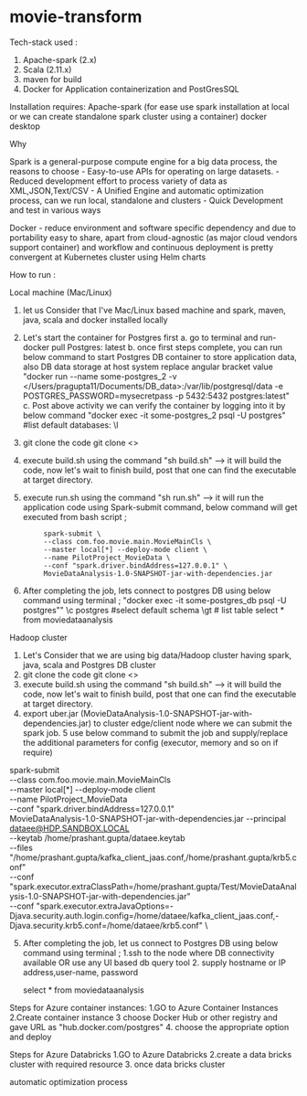 # movie-transform

Tech-stack used :
1. Apache-spark (2.x)
2. Scala (2.11.x)
3. maven for build
5. Docker for Application containerization  and PostGresSQL

Installation requires:
Apache-spark (for ease use spark installation at local or we can create standalone spark cluster using a container)
docker desktop

Why

Spark is a general-purpose compute engine for a big data process, the reasons to choose
        - Easy-to-use APIs for operating on large datasets.
        - Reduced development effort to process variety of data as XML,JSON,Text/CSV
        - A Unified Engine and automatic optimization process, can we run local, standalone and clusters
        - Quick Development and test in various ways


Docker - reduce environment and software specific dependency and due to portability easy to share, apart from cloud-agnostic (as major cloud vendors support container)
and workflow and continuous deployment is pretty convergent at Kubernetes cluster using Helm charts

How to run :

Local machine (Mac/Linux)

1. let us Consider that I've Mac/Linux based machine and spark, maven, java, scala and docker installed locally
2. Let's start the container for Postgres first
      a. go to terminal and run- docker pull Postgres: latest
      b. once first steps complete, you can run below command to start Postgres DB container to store application data, also DB data storage at host system replace angular bracket value
            "docker run --name some-postgres_2 -v </Users/pragupta11/Documents/DB_data>:/var/lib/postgresql/data -e POSTGRES_PASSWORD=mysecretpass -p 5432:5432 postgres:latest"
      c. Post above activity we can verify the container by logging into it by below command
            "docker exec -it some-postgres_2 psql -U postgres"
            #list default databases: \l

2. git clone the code git clone <>
3. execute build.sh using the command "sh build.sh" --> it will build the code, now let's wait to finish build, post that one can find the executable at target directory.
4. execute run.sh using the command "sh run.sh" --> it will run the application code using Spark-submit command, below command will get executed from bash script ;

            spark-submit \
            --class com.foo.movie.main.MovieMainCls \
            --master local[*] --deploy-mode client \
            --name PilotProject_MovieData \
            --conf "spark.driver.bindAddress=127.0.0.1" \
            MovieDataAnalysis-1.0-SNAPSHOT-jar-with-dependencies.jar


5. After completing the job, lets connect to postgres DB using below command using terminal ;
    "docker exec -it some-postgres_db psql -U postgres""
    \c postgres #select default schema
    \gt # list table
    select * from moviedataanalysis



Hadoop cluster
1. Let's Consider that we are using big data/Hadoop cluster having spark, java, scala and Postgres DB cluster
2. git clone the code git clone <>
3. execute build.sh using the command "sh build.sh" --> it will build the code, now let's wait to finish build, post that one can find the executable at target directory.
4. export uber.jar (MovieDataAnalysis-1.0-SNAPSHOT-jar-with-dependencies.jar) to cluster edge/client node where we can submit the spark job.
5 use below command to submit the job and supply/replace the additional parameters for config (executor, memory and so on if require)

spark-submit \
--class com.foo.movie.main.MovieMainCls \
--master local[*] --deploy-mode client \
--name PilotProject_MovieData \
--conf "spark.driver.bindAddress=127.0.0.1" \
MovieDataAnalysis-1.0-SNAPSHOT-jar-with-dependencies.jar
--principal dataee@HDP.SANDBOX.LOCAL \
--keytab /home/prashant.gupta/dataee.keytab \
--files "/home/prashant.gupta/kafka_client_jaas.conf,/home/prashant.gupta/krb5.conf" \
--conf "spark.executor.extraClassPath=/home/prashant.gupta/Test/MovieDataAnalysis-1.0-SNAPSHOT-jar-with-dependencies.jar" \
--conf "spark.executor.extraJavaOptions=-Djava.security.auth.login.config=/home/dataee/kafka_client_jaas.conf,-Djava.security.krb5.conf=/home/dataee/krb5.conf" \

5. After completing the job, let us connect to Postgres DB using below command using terminal ;
    1.ssh to the node where DB connectivity available OR use any UI based db query tool
    2. supply hostname or IP address,user-name, password

    select * from moviedataanalysis


Steps for Azure container instances:
1.GO to Azure Container Instances
2.Create container instance
3 choose 	Docker Hub or other registry and gave URL as "hub.docker.com/postgres"
4. choose the appropriate option and deploy


Steps for Azure Databricks
1.GO to Azure Databricks
2.create a data bricks cluster with required resource
3. once data bricks cluster


automatic optimization process
